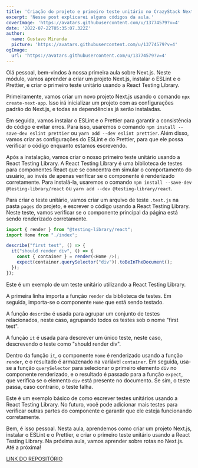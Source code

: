 ```yaml
---
title: 'Criação do projeto e primeiro teste unitário no CrazyStack Next.js'
excerpt: 'Nesse post explicarei alguns códigos da aula.'
coverImage: 'https://avatars.githubusercontent.com/u/13774579?v=4'
date: '2022-07-22T05:35:07.322Z'
author:
  name: Gustavo Miranda
  picture: 'https://avatars.githubusercontent.com/u/13774579?v=4'
ogImage:
  url: 'https://avatars.githubusercontent.com/u/13774579?v=4'
---
```

Olá pessoal, bem-vindos à nossa primeira aula sobre Next.js. Neste módulo, vamos aprender a criar um projeto Next.js, instalar o ESLint e o Prettier, e criar o primeiro teste unitário usando a React Testing Library.

Primeiramente, vamos criar um novo projeto Next.js usando o comando `npx create-next-app`. Isso irá inicializar um projeto com as configurações padrão do Next.js, e todas as dependências já serão instaladas.

Em seguida, vamos instalar o ESLint e o Prettier para garantir a consistência do código e evitar erros. Para isso, usaremos o comando `npm install --save-dev eslint prettier` ou `yarn add --dev eslint prettier`. Além disso, vamos criar as configurações do ESLint e do Prettier, para que ele possa verificar o código enquanto estamos escrevendo.

Após a instalação, vamos criar o nosso primeiro teste unitário usando a React Testing Library. A React Testing Library é uma biblioteca de testes para componentes React que se concentra em simular o comportamento do usuário, ao invés de apenas verificar se o componente é renderizado corretamente. Para instalá-la, usaremos o comando `npm install --save-dev @testing-library/react` ou `yarn add --dev @testing-library/react`.

Para criar o teste unitário, vamos criar um arquivo de teste `.test.js` na pasta `pages` do projeto, e escrever o código usando a React Testing Library. Neste teste, vamos verificar se o componente principal da página está sendo renderizado corretamente.

```typescript
import { render } from "@testing-library/react";
import Home from "./index";

describe("first test", () => {
  it("should render div", () => {
    const { container } = render(<Home />);
    expect(container.querySelector("div")).toBeInTheDocument();
  });
});
```
Este é um exemplo de um teste unitário utilizando a React Testing Library.

A primeira linha importa a função `render` da biblioteca de testes. Em seguida, importa-se o componente `Home` que está sendo testado.

A função `describe` é usada para agrupar um conjunto de testes relacionados, neste caso, agrupando todos os testes sob o nome "first test".

A função `it` é usada para descrever um único teste, neste caso, descrevendo o teste como "should render div".

Dentro da função `it`, o componente `Home` é renderizado usando a função `render`, e o resultado é armazenado na variável `container`. Em seguida, usa-se a função `querySelector` para selecionar o primeiro elemento `div` no componente renderizado, e o resultado é passado para a função `expect`, que verifica se o elemento `div` está presente no documento. Se sim, o teste passa, caso contrário, o teste falha.

Este é um exemplo básico de como escrever testes unitários usando a React Testing Library. No futuro, você pode adicionar mais testes para verificar outras partes do componente e garantir que ele esteja funcionando corretamente.

Bem, é isso pessoal. Nesta aula, aprendemos como criar um projeto Next.js, instalar o ESLint e o Prettier, e criar o primeiro teste unitário usando a React Testing Library. Na próxima aula, vamos aprender sobre rotas no Next.js. Até a próxima!

[LINK DO REPOSITÓRIO](https://github.com/gumiranda/CrazyStackNodeJs)